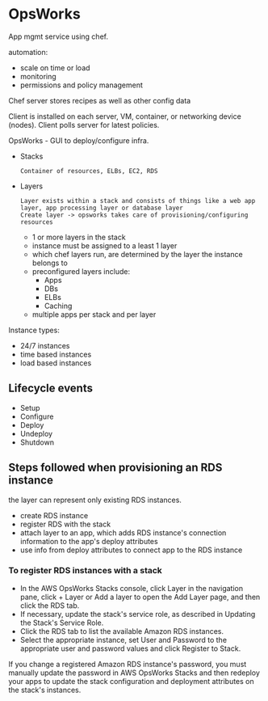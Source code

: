 # OpsWorks

App mgmt service using chef.

automation:
- scale on time or load
- monitoring
- permissions and policy management

Chef server stores recipes as well as other config data

Client is installed on each server, VM, container, or networking device (nodes). Client polls server for latest policies.

OpsWorks - GUI to deploy/configure infra.

- Stacks
  ```
  Container of resources, ELBs, EC2, RDS
  ```
- Layers
  ```
  Layer exists within a stack and consists of things like a web app layer, app processing layer or database layer
  Create layer -> opsworks takes care of provisioning/configuring resources
  ```

  - 1 or more layers in the stack
  - instance must be assigned to a least 1 layer
  - which chef layers run, are determined by the layer the instance belongs to
  - preconfigured layers include:
    - Apps
    - DBs
    - ELBs
    - Caching
  - multiple apps per stack and per layer

Instance types:
- 24/7 instances
- time based instances
- load based instances

## Lifecycle events

- Setup
- Configure
- Deploy
- Undeploy
- Shutdown

##  Steps followed when provisioning an RDS instance

the layer can represent only existing RDS instances.

- create RDS instance
- register RDS with the stack
- attach layer to an app, which adds RDS instance's connection information to the app's deploy attributes
- use info from deploy attributes to connect app to the RDS instance

### To register RDS instances with a stack

- In the AWS OpsWorks Stacks console, click Layer in the navigation pane, click + Layer or Add a layer to open the Add Layer page, and then click the RDS tab.
- If necessary, update the stack's service role, as described in Updating the Stack's Service Role.
- Click the RDS tab to list the available Amazon RDS instances.
- Select the appropriate instance, set User and Password to the appropriate user and password values and click Register to Stack.

If you change a registered Amazon RDS instance's password, you must manually update the password in AWS OpsWorks Stacks and then redeploy your apps to update the stack configuration and deployment attributes on the stack's instances.